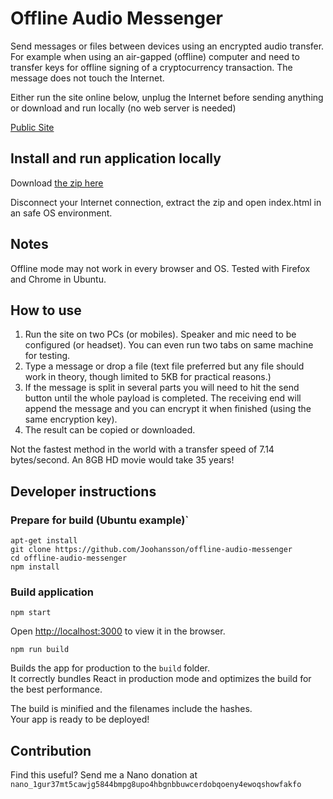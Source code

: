 
# Offline Audio Messenger

Send messages or files between devices using an encrypted audio transfer.
For example when using an air-gapped (offline) computer and need to transfer keys for offline signing of a cryptocurrency transaction. The message does not touch the Internet.

Either run the site online below, unplug the Internet before sending anything or download and run locally (no web server is needed)

[Public Site](https://joohansson.github.io/offline-audio-messenger/)

## Install and run application locally

Download [the zip here](https://github.com/Joohansson/offline-audio-messenger/raw/master/offline-audio-messenger.zip)

Disconnect your Internet connection, extract the zip and open index.html in an safe OS environment.

## Notes

Offline mode may not work in every browser and OS. Tested with Firefox and Chrome in Ubuntu.

## How to use

1. Run the site on two PCs (or mobiles). Speaker and mic need to be configured (or headset). You can even run two tabs on same machine for testing.
2. Type a message or drop a file (text file preferred but any file should work in theory, though limited to 5KB for practical reasons.)
3. If the message is split in several parts you will need to hit the send button until the whole payload is completed. The receiving end will append the message and you can encrypt it when finished (using the same encryption key).
4. The result can be copied or downloaded.

Not the fastest method in the world with a transfer speed of 7.14 bytes/second. An 8GB HD movie would take 35 years!

## Developer instructions

### Prepare for build (Ubuntu example)`

`apt-get install`\
`git clone https://github.com/Joohansson/offline-audio-messenger`\
`cd offline-audio-messenger`\
`npm install`

### Build application

`npm start`

Open [http://localhost:3000](http://localhost:3000) to view it in the browser.

`npm run build`

Builds the app for production to the `build` folder.<br>
It correctly bundles React in production mode and optimizes the build for the best performance.

The build is minified and the filenames include the hashes.<br>
Your app is ready to be deployed!


## Contribution

Find this useful? Send me a Nano donation at `nano_1gur37mt5cawjg5844bmpg8upo4hbgnbbuwcerdobqoeny4ewoqshowfakfo`
